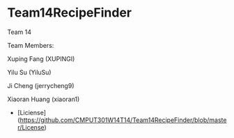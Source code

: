 Team14RecipeFinder
==================
Team 14

Team Members:

   Xuping Fang (XUPINGI)

   Yilu Su (YiluSu)

   Ji Cheng (jerrycheng9)

   Xiaoran Huang (xiaoran1)

* [Liciense] (https://github.com/CMPUT301W14T14/Team14RecipeFinder/blob/master/License)
